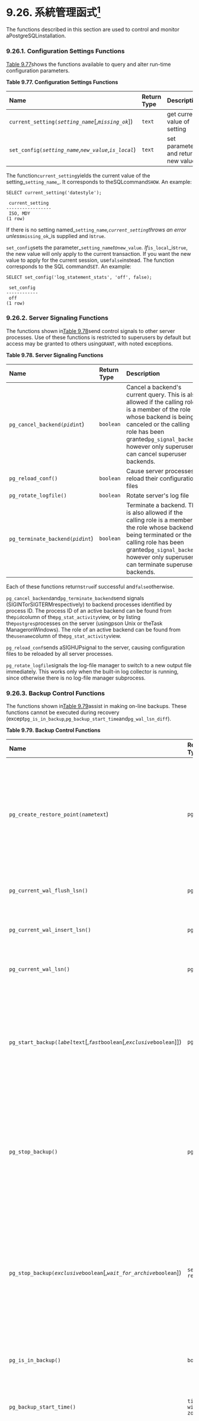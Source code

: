 # 9.26. 系統管理函式[^1]

The functions described in this section are used to control and monitor aPostgreSQLinstallation.

### 9.26.1. Configuration Settings Functions

[Table 9.77](https://www.postgresql.org/docs/10/static/functions-admin.html#functions-admin-set-table)shows the functions available to query and alter run-time configuration parameters.

**Table 9.77. Configuration Settings Functions**

| Name | Return Type | Description |
| :--- | :--- | :--- |
| `current_setting(`_`setting_name`_\[,_`missing_ok`_\]\) | `text` | get current value of setting |
| `set_config(`_`setting_name`_,_`new_value`_,_`is_local`_\) | `text` | set parameter and return new value |

  








The function`current_setting`yields the current value of the setting_`setting_name`_. It corresponds to theSQLcommand`SHOW`. An example:

```
SELECT current_setting('datestyle');

 current_setting
-----------------
 ISO, MDY
(1 row)

```

If there is no setting named_`setting_name`_,`current_setting`throws an error unless_`missing_ok`_is supplied and is`true`.

`set_config`sets the parameter_`setting_name`_to_`new_value`_. If_`is_local`_is`true`, the new value will only apply to the current transaction. If you want the new value to apply for the current session, use`false`instead. The function corresponds to the SQL command`SET`. An example:

```
SELECT set_config('log_statement_stats', 'off', false);

 set_config
------------
 off
(1 row)

```

### 9.26.2. Server Signaling Functions











The functions shown in[Table 9.78](https://www.postgresql.org/docs/10/static/functions-admin.html#functions-admin-signal-table)send control signals to other server processes. Use of these functions is restricted to superusers by default but access may be granted to others using`GRANT`, with noted exceptions.

**Table 9.78. Server Signaling Functions**

| Name | Return Type | Description |
| :--- | :--- | :--- |
| `pg_cancel_backend(`_`pid`_`int`\) | `boolean` | Cancel a backend's current query. This is also allowed if the calling role is a member of the role whose backend is being canceled or the calling role has been granted`pg_signal_backend`, however only superusers can cancel superuser backends. |
| `pg_reload_conf()` | `boolean` | Cause server processes to reload their configuration files |
| `pg_rotate_logfile()` | `boolean` | Rotate server's log file |
| `pg_terminate_backend(`_`pid`_`int`\) | `boolean` | Terminate a backend. This is also allowed if the calling role is a member of the role whose backend is being terminated or the calling role has been granted`pg_signal_backend`, however only superusers can terminate superuser backends. |

  


Each of these functions returns`true`if successful and`false`otherwise.

`pg_cancel_backend`and`pg_terminate_backend`send signals \(SIGINTorSIGTERMrespectively\) to backend processes identified by process ID. The process ID of an active backend can be found from the`pid`column of the`pg_stat_activity`view, or by listing the`postgres`processes on the server \(usingpson Unix or theTask ManageronWindows\). The role of an active backend can be found from the`usename`column of the`pg_stat_activity`view.

`pg_reload_conf`sends aSIGHUPsignal to the server, causing configuration files to be reloaded by all server processes.

`pg_rotate_logfile`signals the log-file manager to switch to a new output file immediately. This works only when the built-in log collector is running, since otherwise there is no log-file manager subprocess.

### 9.26.3. Backup Control Functions



























The functions shown in[Table 9.79](https://www.postgresql.org/docs/10/static/functions-admin.html#functions-admin-backup-table)assist in making on-line backups. These functions cannot be executed during recovery \(except`pg_is_in_backup`,`pg_backup_start_time`and`pg_wal_lsn_diff`\).

**Table 9.79. Backup Control Functions**

| Name | Return Type | Description |
| :--- | :--- | :--- |
| `pg_create_restore_point(`_`name`_`text`\) | `pg_lsn` | Create a named point for performing restore \(restricted to superusers by default, but other users can be granted EXECUTE to run the function\) |
| `pg_current_wal_flush_lsn()` | `pg_lsn` | Get current write-ahead log flush location |
| `pg_current_wal_insert_lsn()` | `pg_lsn` | Get current write-ahead log insert location |
| `pg_current_wal_lsn()` | `pg_lsn` | Get current write-ahead log write location |
| `pg_start_backup(`_`label`_`text`\[,_`fast`_`boolean`\[,_`exclusive`_`boolean`\]\]\) | `pg_lsn` | Prepare for performing on-line backup \(restricted to superusers by default, but other users can be granted EXECUTE to run the function\) |
| `pg_stop_backup()` | `pg_lsn` | Finish performing exclusive on-line backup \(restricted to superusers by default, but other users can be granted EXECUTE to run the function\) |
| `pg_stop_backup(`_`exclusive`_`boolean`\[,_`wait_for_archive`_`boolean`\]\) | `setof record` | Finish performing exclusive or non-exclusive on-line backup \(restricted to superusers by default, but other users can be granted EXECUTE to run the function\) |
| `pg_is_in_backup()` | `bool` | True if an on-line exclusive backup is still in progress. |
| `pg_backup_start_time()` | `timestamp with time zone` | Get start time of an on-line exclusive backup in progress. |
| `pg_switch_wal()` | `pg_lsn` | Force switch to a new write-ahead log file \(restricted to superusers by default, but other users can be granted EXECUTE to run the function\) |
| `pg_walfile_name(`_`lsn`_`pg_lsn`\) | `text` | Convert write-ahead log location to file name |
| `pg_walfile_name_offset(`_`lsn`_`pg_lsn`\) | `text`,`integer` | Convert write-ahead log location to file name and decimal byte offset within file |
| `pg_wal_lsn_diff(`_`lsn`_`pg_lsn`,_`lsn`_`pg_lsn`\) | `numeric` | Calculate the difference between two write-ahead log locations |

  


`pg_start_backup`accepts an arbitrary user-defined label for the backup. \(Typically this would be the name under which the backup dump file will be stored.\) When used in exclusive mode, the function writes a backup label file \(`backup_label`\) and, if there are any links in the`pg_tblspc/`directory, a tablespace map file \(`tablespace_map`\) into the database cluster's data directory, performs a checkpoint, and then returns the backup's starting write-ahead log location as text. The user can ignore this result value, but it is provided in case it is useful. When used in non-exclusive mode, the contents of these files are instead returned by the`pg_stop_backup`function, and should be written to the backup by the caller.

```
postgres=# select pg_start_backup('label_goes_here');
 pg_start_backup
-----------------
 0/D4445B8
(1 row)

```

There is an optional second parameter of type`boolean`. If`true`, it specifies executing`pg_start_backup`as quickly as possible. This forces an immediate checkpoint which will cause a spike in I/O operations, slowing any concurrently executing queries.

In an exclusive backup,`pg_stop_backup`removes the label file and, if it exists, the`tablespace_map`file created by`pg_start_backup`. In a non-exclusive backup, the contents of the`backup_label`and`tablespace_map`are returned in the result of the function, and should be written to files in the backup \(and not in the data directory\). There is an optional second parameter of type boolean. If false, the`pg_stop_backup`will return immediately after the backup is completed without waiting for WAL to be archived. This behavior is only useful for backup software which independently monitors WAL archiving. Otherwise, WAL required to make the backup consistent might be missing and make the backup useless.

The function also creates a backup history file in the write-ahead log archive area. The history file includes the label given to`pg_start_backup`, the starting and ending write-ahead log locations for the backup, and the starting and ending times of the backup. The return value is the backup's ending write-ahead log location \(which again can be ignored\). After recording the ending location, the current write-ahead log insertion point is automatically advanced to the next write-ahead log file, so that the ending write-ahead log file can be archived immediately to complete the backup.

`pg_switch_wal`moves to the next write-ahead log file, allowing the current file to be archived \(assuming you are using continuous archiving\). The return value is the ending write-ahead log location + 1 within the just-completed write-ahead log file. If there has been no write-ahead log activity since the last write-ahead log switch,`pg_switch_wal`does nothing and returns the start location of the write-ahead log file currently in use.

`pg_create_restore_point`creates a named write-ahead log record that can be used as recovery target, and returns the corresponding write-ahead log location. The given name can then be used with[recovery\_target\_name](https://www.postgresql.org/docs/10/static/recovery-target-settings.html#recovery-target-name)to specify the point up to which recovery will proceed. Avoid creating multiple restore points with the same name, since recovery will stop at the first one whose name matches the recovery target.

`pg_current_wal_lsn`displays the current write-ahead log write location in the same format used by the above functions. Similarly,`pg_current_wal_insert_lsn`displays the current write-ahead log insertion location and`pg_current_wal_flush_lsn`displays the current write-ahead log flush location. The insertion location is the“logical”end of the write-ahead log at any instant, while the write location is the end of what has actually been written out from the server's internal buffers and flush location is the location guaranteed to be written to durable storage. The write location is the end of what can be examined from outside the server, and is usually what you want if you are interested in archiving partially-complete write-ahead log files. The insertion and flush locations are made available primarily for server debugging purposes. These are both read-only operations and do not require superuser permissions.

You can use`pg_walfile_name_offset`to extract the corresponding write-ahead log file name and byte offset from the results of any of the above functions. For example:

```
postgres=# SELECT * FROM pg_walfile_name_offset(pg_stop_backup());
        file_name         | file_offset 
--------------------------+-------------
 00000001000000000000000D |     4039624
(1 row)

```

Similarly,`pg_walfile_name`extracts just the write-ahead log file name. When the given write-ahead log location is exactly at a write-ahead log file boundary, both these functions return the name of the preceding write-ahead log file. This is usually the desired behavior for managing write-ahead log archiving behavior, since the preceding file is the last one that currently needs to be archived.

`pg_wal_lsn_diff`calculates the difference in bytes between two write-ahead log locations. It can be used with`pg_stat_replication`or some functions shown in[Table 9.79](https://www.postgresql.org/docs/10/static/functions-admin.html#functions-admin-backup-table)to get the replication lag.

For details about proper usage of these functions, see[Section 25.3](https://www.postgresql.org/docs/10/static/continuous-archiving.html).

### 9.26.4. Recovery Control Functions









The functions shown in[Table 9.80](https://www.postgresql.org/docs/10/static/functions-admin.html#functions-recovery-info-table)provide information about the current status of the standby. These functions may be executed both during recovery and in normal running.

**Table 9.80. Recovery Information Functions**

| Name | Return Type | Description |
| :--- | :--- | :--- |
| `pg_is_in_recovery()` | `bool` | True if recovery is still in progress. |
| `pg_last_wal_receive_lsn()` | `pg_lsn` | Get last write-ahead log location received and synced to disk by streaming replication. While streaming replication is in progress this will increase monotonically. If recovery has completed this will remain static at the value of the last WAL record received and synced to disk during recovery. If streaming replication is disabled, or if it has not yet started, the function returns NULL. |
| `pg_last_wal_replay_lsn()` | `pg_lsn` | Get last write-ahead log location replayed during recovery. If recovery is still in progress this will increase monotonically. If recovery has completed then this value will remain static at the value of the last WAL record applied during that recovery. When the server has been started normally without recovery the function returns NULL. |
| `pg_last_xact_replay_timestamp()` | `timestamp with time zone` | Get time stamp of last transaction replayed during recovery. This is the time at which the commit or abort WAL record for that transaction was generated on the primary. If no transactions have been replayed during recovery, this function returns NULL. Otherwise, if recovery is still in progress this will increase monotonically. If recovery has completed then this value will remain static at the value of the last transaction applied during that recovery. When the server has been started normally without recovery the function returns NULL. |

  








The functions shown in[Table 9.81](https://www.postgresql.org/docs/10/static/functions-admin.html#functions-recovery-control-table)control the progress of recovery. These functions may be executed only during recovery.

**Table 9.81. Recovery Control Functions**

| Name | Return Type | Description |
| :--- | :--- | :--- |
| `pg_is_wal_replay_paused()` | `bool` | True if recovery is paused. |
| `pg_wal_replay_pause()` | `void` | Pauses recovery immediately \(restricted to superusers by default, but other users can be granted EXECUTE to run the function\). |
| `pg_wal_replay_resume()` | `void` | Restarts recovery if it was paused \(restricted to superusers by default, but other users can be granted EXECUTE to run the function\). |

  


While recovery is paused no further database changes are applied. If in hot standby, all new queries will see the same consistent snapshot of the database, and no further query conflicts will be generated until recovery is resumed.

If streaming replication is disabled, the paused state may continue indefinitely without problem. While streaming replication is in progress WAL records will continue to be received, which will eventually fill available disk space, depending upon the duration of the pause, the rate of WAL generation and available disk space.

### 9.26.5. Snapshot Synchronization Functions



PostgreSQLallows database sessions to synchronize their snapshots. A_snapshot_determines which data is visible to the transaction that is using the snapshot. Synchronized snapshots are necessary when two or more sessions need to see identical content in the database. If two sessions just start their transactions independently, there is always a possibility that some third transaction commits between the executions of the two`START TRANSACTION`commands, so that one session sees the effects of that transaction and the other does not.

To solve this problem,PostgreSQLallows a transaction to_export_the snapshot it is using. As long as the exporting transaction remains open, other transactions can_import_its snapshot, and thereby be guaranteed that they see exactly the same view of the database that the first transaction sees. But note that any database changes made by any one of these transactions remain invisible to the other transactions, as is usual for changes made by uncommitted transactions. So the transactions are synchronized with respect to pre-existing data, but act normally for changes they make themselves.

Snapshots are exported with the`pg_export_snapshot`function, shown in[Table 9.82](https://www.postgresql.org/docs/10/static/functions-admin.html#functions-snapshot-synchronization-table), and imported with the[SET TRANSACTION](https://www.postgresql.org/docs/10/static/sql-set-transaction.html)command.

**Table 9.82. Snapshot Synchronization Functions**

| Name | Return Type | Description |
| :--- | :--- | :--- |
| `pg_export_snapshot()` | `text` | Save the current snapshot and return its identifier |

  


The function`pg_export_snapshot`saves the current snapshot and returns a`text`string identifying the snapshot. This string must be passed \(outside the database\) to clients that want to import the snapshot. The snapshot is available for import only until the end of the transaction that exported it. A transaction can export more than one snapshot, if needed. Note that doing so is only useful in`READ COMMITTED`transactions, since in`REPEATABLE READ`and higher isolation levels, transactions use the same snapshot throughout their lifetime. Once a transaction has exported any snapshots, it cannot be prepared with[PREPARE TRANSACTION](https://www.postgresql.org/docs/10/static/sql-prepare-transaction.html).

See[SET TRANSACTION](https://www.postgresql.org/docs/10/static/sql-set-transaction.html)for details of how to use an exported snapshot.

### 9.26.6. Replication Functions

The functions shown in[Table 9.83](https://www.postgresql.org/docs/10/static/functions-admin.html#functions-replication-table)are for controlling and interacting with replication features. See[Section 26.2.5](https://www.postgresql.org/docs/10/static/warm-standby.html#streaming-replication),[Section 26.2.6](https://www.postgresql.org/docs/10/static/warm-standby.html#streaming-replication-slots), and[Chapter 49](https://www.postgresql.org/docs/10/static/replication-origins.html)for information about the underlying features. Use of these functions is restricted to superusers.

Many of these functions have equivalent commands in the replication protocol; see[Section 52.4](https://www.postgresql.org/docs/10/static/protocol-replication.html).

The functions described in[Section 9.26.3](https://www.postgresql.org/docs/10/static/functions-admin.html#functions-admin-backup),[Section 9.26.4](https://www.postgresql.org/docs/10/static/functions-admin.html#functions-recovery-control), and[Section 9.26.5](https://www.postgresql.org/docs/10/static/functions-admin.html#functions-snapshot-synchronization)are also relevant for replication.

**Table 9.83. ReplicationSQLFunctions**

| Function | Return Type | Description |
| :--- | :--- | :--- |
| `pg_create_physical_replication_slot(`_`slot_name`_`name`\[,_`immediately_reserve`_`boolean`,_`temporary`_`boolean`\]\) | \(_`slot_name`_`name`,_`lsn`_`pg_lsn`\) | Creates a new physical replication slot named_`slot_name`_. The optional second parameter, when`true`, specifies that theLSNfor this replication slot be reserved immediately; otherwise theLSNis reserved on first connection from a streaming replication client. Streaming changes from a physical slot is only possible with the streaming-replication protocol — see[Section 52.4](https://www.postgresql.org/docs/10/static/protocol-replication.html). The optional third parameter,_`temporary`_, when set to true, specifies that the slot should not be permanently stored to disk and is only meant for use by current session. Temporary slots are also released upon any error. This function corresponds to the replication protocol command`CREATE_REPLICATION_SLOT ... PHYSICAL`. |
| `pg_drop_replication_slot(`_`slot_name`_`name`\) | `void` | Drops the physical or logical replication slot named_`slot_name`_. Same as replication protocol command`DROP_REPLICATION_SLOT`. For logical slots, this must be called when connected to the same database the slot was created on. |
| `pg_create_logical_replication_slot(`_`slot_name`_`name`,_`plugin`_`name`\[,_`temporary`_`boolean`\]\) | \(_`slot_name`_`name`,_`lsn`_`pg_lsn`\) | Creates a new logical \(decoding\) replication slot named_`slot_name`_using the output plugin_`plugin`_. The optional third parameter,_`temporary`_, when set to true, specifies that the slot should not be permanently stored to disk and is only meant for use by current session. Temporary slots are also released upon any error. A call to this function has the same effect as the replication protocol command`CREATE_REPLICATION_SLOT ... LOGICAL`. |
| `pg_logical_slot_get_changes(`_`slot_name`_`name`,_`upto_lsn`_`pg_lsn`,_`upto_nchanges`_`int`, VARIADIC_`options`_`text[]`\) | \(_`lsn`_`pg_lsn`,_`xid`_`xid`,_`data`_`text`\) | Returns changes in the slot_`slot_name`_, starting from the point at which since changes have been consumed last. If_`upto_lsn`_and_`upto_nchanges`_are NULL, logical decoding will continue until end of WAL. If_`upto_lsn`_is non-NULL, decoding will include only those transactions which commit prior to the specified LSN. If_`upto_nchanges`_is non-NULL, decoding will stop when the number of rows produced by decoding exceeds the specified value. Note, however, that the actual number of rows returned may be larger, since this limit is only checked after adding the rows produced when decoding each new transaction commit. |
| `pg_logical_slot_peek_changes(`_`slot_name`_`name`,_`upto_lsn`_`pg_lsn`,_`upto_nchanges`_`int`, VARIADIC_`options`_`text[]`\) | \(_`lsn`_`pg_lsn`,_`xid`_`xid`,_`data`_`text`\) | Behaves just like the`pg_logical_slot_get_changes()`function, except that changes are not consumed; that is, they will be returned again on future calls. |
| `pg_logical_slot_get_binary_changes(`_`slot_name`_`name`,_`upto_lsn`_`pg_lsn`,_`upto_nchanges`_`int`, VARIADIC_`options`_`text[]`\) | \(_`lsn`_`pg_lsn`,_`xid`_`xid`,_`data`_`bytea`\) | Behaves just like the`pg_logical_slot_get_changes()`function, except that changes are returned as`bytea`. |
| `pg_logical_slot_peek_binary_changes(`_`slot_name`_`name`,_`upto_lsn`_`pg_lsn`,_`upto_nchanges`_`int`, VARIADIC_`options`_`text[]`\) | \(_`lsn`_`pg_lsn`,_`xid`_`xid`,_`data`_`bytea`\) | Behaves just like the`pg_logical_slot_get_changes()`function, except that changes are returned as`bytea`and that changes are not consumed; that is, they will be returned again on future calls. |
| `pg_replication_origin_create(`_`node_name`_`text`\) | `oid` | Create a replication origin with the given external name, and return the internal id assigned to it. |
| `pg_replication_origin_drop(`_`node_name`_`text`\) | `void` | Delete a previously created replication origin, including any associated replay progress. |
| `pg_replication_origin_oid(`_`node_name`_`text`\) | `oid` | Lookup a replication origin by name and return the internal id. If no corresponding replication origin is found an error is thrown. |
| `pg_replication_origin_session_setup(`_`node_name`_`text`\) | `void` | Mark the current session as replaying from the given origin, allowing replay progress to be tracked. Use`pg_replication_origin_session_reset`to revert. Can only be used if no previous origin is configured. |
| `pg_replication_origin_session_reset()` | `void` | Cancel the effects of`pg_replication_origin_session_setup()`. |
| `pg_replication_origin_session_is_setup()` | `bool` | Has a replication origin been configured in the current session? |
| `pg_replication_origin_session_progress(`_`flush`_`bool`\) | `pg_lsn` | Return the replay location for the replication origin configured in the current session. The parameter_`flush`_determines whether the corresponding local transaction will be guaranteed to have been flushed to disk or not. |
| `pg_replication_origin_xact_setup(`_`origin_lsn`_`pg_lsn`,_`origin_timestamp`_`timestamptz`\) | `void` | Mark the current transaction as replaying a transaction that has committed at the givenLSNand timestamp. Can only be called when a replication origin has previously been configured using`pg_replication_origin_session_setup()`. |
| `pg_replication_origin_xact_reset()` | `void` | Cancel the effects of`pg_replication_origin_xact_setup()`. |
| `pg_replication_origin_advance(`_`node_name`_`text`,_`lsn`_`pg_lsn`\) | `void` | Set replication progress for the given node to the given location. This primarily is useful for setting up the initial location or a new location after configuration changes and similar. Be aware that careless use of this function can lead to inconsistently replicated data. |
| `pg_replication_origin_progress(`_`node_name`_`text`,_`flush`_`bool`\) | `pg_lsn` | Return the replay location for the given replication origin. The parameter_`flush`_determines whether the corresponding local transaction will be guaranteed to have been flushed to disk or not. |
| `pg_logical_emit_message(`_`transactional`_`bool`,_`prefix`_`text`,_`content`_`text`\) | `pg_lsn` | Emit text logical decoding message. This can be used to pass generic messages to logical decoding plugins through WAL. The parameter_`transactional`_specifies if the message should be part of current transaction or if it should be written immediately and decoded as soon as the logical decoding reads the record. The_`prefix`_is textual prefix used by the logical decoding plugins to easily recognize interesting messages for them. The_`content`_is the text of the message. |
| `pg_logical_emit_message(`_`transactional`_`bool`,_`prefix`_`text`,_`content`_`bytea`\) | `pg_lsn` | Emit binary logical decoding message. This can be used to pass generic messages to logical decoding plugins through WAL. The parameter_`transactional`_specifies if the message should be part of current transaction or if it should be written immediately and decoded as soon as the logical decoding reads the record. The_`prefix`_is textual prefix used by the logical decoding plugins to easily recognize interesting messages for them. The_`content`_is the binary content of the message. |

  


### 9.26.7. Database Object Management Functions

The functions shown in[Table 9.84](https://www.postgresql.org/docs/10/static/functions-admin.html#functions-admin-dbsize)calculate the disk space usage of database objects.



















**Table 9.84. Database Object Size Functions**

| Name | Return Type | Description |
| :--- | :--- | :--- |
| `pg_column_size(any`\) | `int` | Number of bytes used to store a particular value \(possibly compressed\) |
| `pg_database_size(oid`\) | `bigint` | Disk space used by the database with the specified OID |
| `pg_database_size(name`\) | `bigint` | Disk space used by the database with the specified name |
| `pg_indexes_size(regclass`\) | `bigint` | Total disk space used by indexes attached to the specified table |
| `pg_relation_size(`_`relation`_`regclass`,_`fork`_`text`\) | `bigint` | Disk space used by the specified fork \(`'main'`,`'fsm'`,`'vm'`, or`'init'`\) of the specified table or index |
| `pg_relation_size(`_`relation`_`regclass`\) | `bigint` | Shorthand for`pg_relation_size(..., 'main')` |
| `pg_size_bytes(text`\) | `bigint` | Converts a size in human-readable format with size units into bytes |
| `pg_size_pretty(bigint`\) | `text` | Converts a size in bytes expressed as a 64-bit integer into a human-readable format with size units |
| `pg_size_pretty(numeric`\) | `text` | Converts a size in bytes expressed as a numeric value into a human-readable format with size units |
| `pg_table_size(regclass`\) | `bigint` | Disk space used by the specified table, excluding indexes \(but including TOAST, free space map, and visibility map\) |
| `pg_tablespace_size(oid`\) | `bigint` | Disk space used by the tablespace with the specified OID |
| `pg_tablespace_size(name`\) | `bigint` | Disk space used by the tablespace with the specified name |
| `pg_total_relation_size(regclass`\) | `bigint` | Total disk space used by the specified table, including all indexes andTOASTdata |

  


`pg_column_size`shows the space used to store any individual data value.

`pg_total_relation_size`accepts the OID or name of a table or toast table, and returns the total on-disk space used for that table, including all associated indexes. This function is equivalent to`pg_table_size+pg_indexes_size`.

`pg_table_size`accepts the OID or name of a table and returns the disk space needed for that table, exclusive of indexes. \(TOAST space, free space map, and visibility map are included.\)

`pg_indexes_size`accepts the OID or name of a table and returns the total disk space used by all the indexes attached to that table.

`pg_database_size`and`pg_tablespace_size`accept the OID or name of a database or tablespace, and return the total disk space used therein. To use`pg_database_size`, you must have`CONNECT`permission on the specified database \(which is granted by default\), or be a member of the`pg_read_all_stats`role. To use`pg_tablespace_size`, you must have`CREATE`permission on the specified tablespace, or be a member of the`pg_read_all_stats`role unless it is the default tablespace for the current database.

`pg_relation_size`accepts the OID or name of a table, index or toast table, and returns the on-disk size in bytes of one fork of that relation. \(Note that for most purposes it is more convenient to use the higher-level functions`pg_total_relation_size`or`pg_table_size`, which sum the sizes of all forks.\) With one argument, it returns the size of the main data fork of the relation. The second argument can be provided to specify which fork to examine:

* `'main'`returns the size of the main data fork of the relation.

* `'fsm'`returns the size of the Free Space Map \(see[Section 66.3](https://www.postgresql.org/docs/10/static/storage-fsm.html)\) associated with the relation.

* `'vm'`returns the size of the Visibility Map \(see[Section 66.4](https://www.postgresql.org/docs/10/static/storage-vm.html)\) associated with the relation.

* `'init'`returns the size of the initialization fork, if any, associated with the relation.

`pg_size_pretty`can be used to format the result of one of the other functions in a human-readable way, using bytes, kB, MB, GB or TB as appropriate.

`pg_size_bytes`can be used to get the size in bytes from a string in human-readable format. The input may have units of bytes, kB, MB, GB or TB, and is parsed case-insensitively. If no units are specified, bytes are assumed.

### Note

The units kB, MB, GB and TB used by the functions`pg_size_pretty`and`pg_size_bytes`are defined using powers of 2 rather than powers of 10, so 1kB is 1024 bytes, 1MB is 10242= 1048576 bytes, and so on.

The functions above that operate on tables or indexes accept a`regclass`argument, which is simply the OID of the table or index in the`pg_class`system catalog. You do not have to look up the OID by hand, however, since the`regclass`data type's input converter will do the work for you. Just write the table name enclosed in single quotes so that it looks like a literal constant. For compatibility with the handling of ordinarySQLnames, the string will be converted to lower case unless it contains double quotes around the table name.

If an OID that does not represent an existing object is passed as argument to one of the above functions, NULL is returned.

The functions shown in[Table 9.85](https://www.postgresql.org/docs/10/static/functions-admin.html#functions-admin-dblocation)assist in identifying the specific disk files associated with database objects.







**Table 9.85. Database Object Location Functions**

| Name | Return Type | Description |
| :--- | :--- | :--- |
| `pg_relation_filenode(`_`relation`_`regclass`\) | `oid` | Filenode number of the specified relation |
| `pg_relation_filepath(`_`relation`_`regclass`\) | `text` | File path name of the specified relation |
| `pg_filenode_relation(`_`tablespace`_`oid`,_`filenode`_`oid`\) | `regclass` | Find the relation associated with a given tablespace and filenode |

  


`pg_relation_filenode`accepts the OID or name of a table, index, sequence, or toast table, and returns the“filenode”number currently assigned to it. The filenode is the base component of the file name\(s\) used for the relation \(see[Section 66.1](https://www.postgresql.org/docs/10/static/storage-file-layout.html)for more information\). For most tables the result is the same as`pg_class`.`relfilenode`, but for certain system catalogs`relfilenode`is zero and this function must be used to get the correct value. The function returns NULL if passed a relation that does not have storage, such as a view.

`pg_relation_filepath`is similar to`pg_relation_filenode`, but it returns the entire file path name \(relative to the database cluster's data directory`PGDATA`\) of the relation.

`pg_filenode_relation`is the reverse of`pg_relation_filenode`. Given a“tablespace”OID and a“filenode”, it returns the associated relation's OID. For a table in the database's default tablespace, the tablespace can be specified as 0.

[Table 9.86](https://www.postgresql.org/docs/10/static/functions-admin.html#functions-admin-collation)lists functions used to manage collations.

**Table 9.86. Collation Management Functions**

| Name | Return Type | Description |
| :--- | :--- | :--- |
| `pg_collation_actual_version(oid`\) | `text` | Return actual version of collation from operating system |
| `pg_import_system_collations(`_`if_not_exists`_`boolean`,_`schema`_`regnamespace`\) | `void` | Import operating system collations |

  


`pg_collation_actual_version`returns the actual version of the collation object as it is currently installed in the operating system. If this is different from the value in`pg_collation.collversion`, then objects depending on the collation might need to be rebuilt. See also[ALTER COLLATION](https://www.postgresql.org/docs/10/static/sql-altercollation.html).

`pg_import_system_collations`populates the system catalog`pg_collation`with collations based on all the locales it finds on the operating system. This is what`initdb`uses; see[Section 23.2.2](https://www.postgresql.org/docs/10/static/collation.html#collation-managing)for more details. If additional locales are installed into the operating system later on, this function can be run again to add collations for the new locales. In that case, the parameter_`if_not_exists`_should be set to true to skip over existing collations. The_`schema`_parameter would typically be`pg_catalog`, but that is not a requirement. \(Collation objects based on locales that are no longer present on the operating system are never removed by this function.\)

### 9.26.8. Index Maintenance Functions









[Table 9.87](https://www.postgresql.org/docs/10/static/functions-admin.html#functions-admin-index-table)shows the functions available for index maintenance tasks. These functions cannot be executed during recovery. Use of these functions is restricted to superusers and the owner of the given index.

**Table 9.87. Index Maintenance Functions**

| Name | Return Type | Description |
| :--- | :--- | :--- |
| `brin_summarize_new_values(`_`index`_`regclass`\) | `integer` | summarize page ranges not already summarized |
| `brin_summarize_range(`_`index`_`regclass`,_`blockNumber`_`bigint`\) | `integer` | summarize the page range covering the given block, if not already summarized |
| `brin_desummarize_range(`_`index`_`regclass`,_`blockNumber`_`bigint`\) | `integer` | de-summarize the page range covering the given block, if summarized |
| `gin_clean_pending_list(`_`index`_`regclass`\) | `bigint` | move GIN pending list entries into main index structure |

  


`brin_summarize_new_values`accepts the OID or name of a BRIN index and inspects the index to find page ranges in the base table that are not currently summarized by the index; for any such range it creates a new summary index tuple by scanning the table pages. It returns the number of new page range summaries that were inserted into the index.`brin_summarize_range`does the same, except it only summarizes the range that covers the given block number.

`gin_clean_pending_list`accepts the OID or name of a GIN index and cleans up the pending list of the specified index by moving entries in it to the main GIN data structure in bulk. It returns the number of pages removed from the pending list. Note that if the argument is a GIN index built with the`fastupdate`option disabled, no cleanup happens and the return value is 0, because the index doesn't have a pending list. Please see[Section 64.4.1](https://www.postgresql.org/docs/10/static/gin-implementation.html#gin-fast-update)and[Section 64.5](https://www.postgresql.org/docs/10/static/gin-tips.html)for details of the pending list and`fastupdate`option.

### 9.26.9. Generic File Access Functions

The functions shown in[Table 9.88](https://www.postgresql.org/docs/10/static/functions-admin.html#functions-admin-genfile-table)provide native access to files on the machine hosting the server. Only files within the database cluster directory and the`log_directory`can be accessed. Use a relative path for files in the cluster directory, and a path matching the`log_directory`configuration setting for log files. Use of these functions is restricted to superusers except where stated otherwise.

**Table 9.88. Generic File Access Functions**

| Name | Return Type | Description |
| :--- | :--- | :--- |
| `pg_ls_dir(`_`dirname`_`text`\[,_`missing_ok`_`boolean`,_`include_dot_dirs`_`boolean`\]\) | `setof text` | List the contents of a directory. |
| `pg_ls_logdir()` | `setof record` | List the name, size, and last modification time of files in the log directory. Access is granted to members of the`pg_monitor`role and may be granted to other non-superuser roles. |
| `pg_ls_waldir()` | `setof record` | List the name, size, and last modification time of files in the WAL directory. Access is granted to members of the`pg_monitor`role and may be granted to other non-superuser roles. |
| `pg_read_file(`_`filename`_`text`\[,_`offset`_`bigint`,_`length`_`bigint`\[,_`missing_ok`_`boolean`\] \]\) | `text` | Return the contents of a text file. |
| `pg_read_binary_file(`_`filename`_`text`\[,_`offset`_`bigint`,_`length`_`bigint`\[,_`missing_ok`_`boolean`\] \]\) | `bytea` | Return the contents of a file. |
| `pg_stat_file(`_`filename`_`text`\[,_`missing_ok`_`boolean`\]\) | `record` | Return information about a file. |

  


Some of these functions take an optional_`missing_ok`_parameter, which specifies the behavior when the file or directory does not exist. If`true`, the function returns NULL \(except`pg_ls_dir`, which returns an empty result set\). If`false`, an error is raised. The default is`false`.



`pg_ls_dir`returns the names of all files \(and directories and other special files\) in the specified directory. The_`include_dot_dirs`_indicates whether“.”and“..”are included in the result set. The default is to exclude them \(`false`\), but including them can be useful when_`missing_ok`_is`true`, to distinguish an empty directory from an non-existent directory.



`pg_ls_logdir`returns the name, size, and last modified time \(mtime\) of each file in the log directory. By default, only superusers and members of the`pg_monitor`role can use this function. Access may be granted to others using`GRANT`.



`pg_ls_waldir`returns the name, size, and last modified time \(mtime\) of each file in the write ahead log \(WAL\) directory. By default only superusers and members of the`pg_monitor`role can use this function. Access may be granted to others using`GRANT`.



`pg_read_file`returns part of a text file, starting at the given_`offset`_, returning at most_`length`_bytes \(less if the end of file is reached first\). If_`offset`_is negative, it is relative to the end of the file. If_`offset`_and_`length`_are omitted, the entire file is returned. The bytes read from the file are interpreted as a string in the server encoding; an error is thrown if they are not valid in that encoding.



`pg_read_binary_file`is similar to`pg_read_file`, except that the result is a`bytea`value; accordingly, no encoding checks are performed. In combination with the`convert_from`function, this function can be used to read a file in a specified encoding:

```
SELECT convert_from(pg_read_binary_file('file_in_utf8.txt'), 'UTF8');

```



`pg_stat_file`returns a record containing the file size, last accessed time stamp, last modified time stamp, last file status change time stamp \(Unix platforms only\), file creation time stamp \(Windows only\), and a`boolean`indicating if it is a directory. Typical usages include:

```
SELECT * FROM pg_stat_file('filename');
SELECT (pg_stat_file('filename')).modification;

```

### 9.26.10. Advisory Lock Functions

The functions shown in[Table 9.89](https://www.postgresql.org/docs/10/static/functions-admin.html#functions-advisory-locks-table)manage advisory locks. For details about proper use of these functions, see[Section 13.3.5](https://www.postgresql.org/docs/10/static/explicit-locking.html#advisory-locks).

**Table 9.89. Advisory Lock Functions**

| Name | Return Type | Description |
| :--- | :--- | :--- |
| `pg_advisory_lock(`_`key`_`bigint`\) | `void` | Obtain exclusive session level advisory lock |
| `pg_advisory_lock(`_`key1`_`int`,_`key2`_`int`\) | `void` | Obtain exclusive session level advisory lock |
| `pg_advisory_lock_shared(`_`key`_`bigint`\) | `void` | Obtain shared session level advisory lock |
| `pg_advisory_lock_shared(`_`key1`_`int`,_`key2`_`int`\) | `void` | Obtain shared session level advisory lock |
| `pg_advisory_unlock(`_`key`_`bigint`\) | `boolean` | Release an exclusive session level advisory lock |
| `pg_advisory_unlock(`_`key1`_`int`,_`key2`_`int`\) | `boolean` | Release an exclusive session level advisory lock |
| `pg_advisory_unlock_all()` | `void` | Release all session level advisory locks held by the current session |
| `pg_advisory_unlock_shared(`_`key`_`bigint`\) | `boolean` | Release a shared session level advisory lock |
| `pg_advisory_unlock_shared(`_`key1`_`int`,_`key2`_`int`\) | `boolean` | Release a shared session level advisory lock |
| `pg_advisory_xact_lock(`_`key`_`bigint`\) | `void` | Obtain exclusive transaction level advisory lock |
| `pg_advisory_xact_lock(`_`key1`_`int`,_`key2`_`int`\) | `void` | Obtain exclusive transaction level advisory lock |
| `pg_advisory_xact_lock_shared(`_`key`_`bigint`\) | `void` | Obtain shared transaction level advisory lock |
| `pg_advisory_xact_lock_shared(`_`key1`_`int`,_`key2`_`int`\) | `void` | Obtain shared transaction level advisory lock |
| `pg_try_advisory_lock(`_`key`_`bigint`\) | `boolean` | Obtain exclusive session level advisory lock if available |
| `pg_try_advisory_lock(`_`key1`_`int`,_`key2`_`int`\) | `boolean` | Obtain exclusive session level advisory lock if available |
| `pg_try_advisory_lock_shared(`_`key`_`bigint`\) | `boolean` | Obtain shared session level advisory lock if available |
| `pg_try_advisory_lock_shared(`_`key1`_`int`,_`key2`_`int`\) | `boolean` | Obtain shared session level advisory lock if available |
| `pg_try_advisory_xact_lock(`_`key`_`bigint`\) | `boolean` | Obtain exclusive transaction level advisory lock if available |
| `pg_try_advisory_xact_lock(`_`key1`_`int`,_`key2`_`int`\) | `boolean` | Obtain exclusive transaction level advisory lock if available |
| `pg_try_advisory_xact_lock_shared(`_`key`_`bigint`\) | `boolean` | Obtain shared transaction level advisory lock if available |
| `pg_try_advisory_xact_lock_shared(`_`key1`_`int`,_`key2`_`int`\) | `boolean` | Obtain shared transaction level advisory lock if available |

  




`pg_advisory_lock`locks an application-defined resource, which can be identified either by a single 64-bit key value or two 32-bit key values \(note that these two key spaces do not overlap\). If another session already holds a lock on the same resource identifier, this function will wait until the resource becomes available. The lock is exclusive. Multiple lock requests stack, so that if the same resource is locked three times it must then be unlocked three times to be released for other sessions' use.



`pg_advisory_lock_shared`works the same as`pg_advisory_lock`, except the lock can be shared with other sessions requesting shared locks. Only would-be exclusive lockers are locked out.



`pg_try_advisory_lock`is similar to`pg_advisory_lock`, except the function will not wait for the lock to become available. It will either obtain the lock immediately and return`true`, or return`false`if the lock cannot be acquired immediately.



`pg_try_advisory_lock_shared`works the same as`pg_try_advisory_lock`, except it attempts to acquire a shared rather than an exclusive lock.



`pg_advisory_unlock`will release a previously-acquired exclusive session level advisory lock. It returns`true`if the lock is successfully released. If the lock was not held, it will return`false`, and in addition, an SQL warning will be reported by the server.



`pg_advisory_unlock_shared`works the same as`pg_advisory_unlock`, except it releases a shared session level advisory lock.



`pg_advisory_unlock_all`will release all session level advisory locks held by the current session. \(This function is implicitly invoked at session end, even if the client disconnects ungracefully.\)



`pg_advisory_xact_lock`works the same as`pg_advisory_lock`, except the lock is automatically released at the end of the current transaction and cannot be released explicitly.



`pg_advisory_xact_lock_shared`works the same as`pg_advisory_lock_shared`, except the lock is automatically released at the end of the current transaction and cannot be released explicitly.



`pg_try_advisory_xact_lock`works the same as`pg_try_advisory_lock`, except the lock, if acquired, is automatically released at the end of the current transaction and cannot be released explicitly.



`pg_try_advisory_xact_lock_shared`works the same as`pg_try_advisory_lock_shared`, except the lock, if acquired, is automatically released at the end of the current transaction and cannot be released explicitly.

  


---



[^1]:  [PostgreSQL: Documentation: 10: 9.26. System Administration Functions](https://www.postgresql.org/docs/10/static/functions-admin.html)

